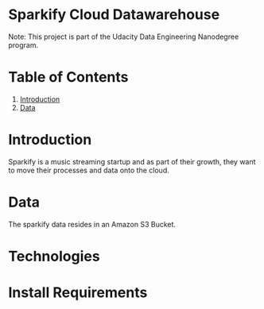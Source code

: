 Sparkify Cloud Datawarehouse
==============
Note: This project is part of the Udacity Data Engineering Nanodegree program.

# Table of Contents
1. [Introduction](#Introduction)
2. [Data](#Data)


# Introduction <a name="Introduction"></a>
Sparkify is a music streaming startup and as part of their growth, they want to move their processes and data onto the cloud. 



# Data <a name="Data"></a>

The sparkify data resides in an Amazon S3 Bucket. 

# Technologies <a name="Technologies"></a>

# Install Requirements <a name="Requirements"></a>

